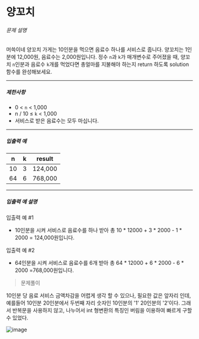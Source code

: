 # 양꼬치



###### 문제 설명

머쓱이네 양꼬치 가게는 10인분을 먹으면 음료수 하나를 서비스로 줍니다. 양꼬치는 1인분에 12,000원, 음료수는 2,000원입니다. 정수 `n`과 `k`가 매개변수로 주어졌을 때, 양꼬치 `n`인분과 음료수 `k`개를 먹었다면 총얼마를 지불해야 하는지 return 하도록 solution 함수를 완성해보세요.

---

##### 제한사항

- 0 < `n` < 1,000
- n / 10 ≤ `k` < 1,000
- 서비스로 받은 음료수는 모두 마십니다.

---

##### 입출력 예

| n   | k   | result  |
| --- | --- | ------- |
| 10  | 3   | 124,000 |
| 64  | 6   | 768,000 |

---

##### 입출력 예 설명

입출력 예 #1

- 10인분을 시켜 서비스로 음료수를 하나 받아 총 10 * 12000 + 3 * 2000 - 1 * 2000 = 124,000원입니다.

입출력 예 #2

- 64인분을 시켜 서비스로 음료수를 6개 받아 총 64 * 12000 + 6 * 2000 - 6 * 2000 =768,000원입니다.



> 문제풀이 

10인분 당 음료 서비스 금액차감을 어렵게 생각 할 수 있으나, 필요한 값은 앞자리 인데, 예를들어 10인분 20인분에서 두번째 자리 숫자인 10인분의 '1' 20인분의 '2'이다. 그래서 반복문을 사용하지 않고, 나누어서 int 형변환의 특징인 버림을 이용하여 빠르게 구할 수 있었다.

![image](https://user-images.githubusercontent.com/116260619/213597402-b5cf6c7c-aff8-45c6-aa1d-9967e0d78e56.png)


